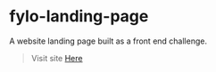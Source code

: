 # fylo-landing-page
A website landing page built as a front end challenge.
> Visit site [Here](https://fervent-meninsky-c720ca.netlify.com/)
